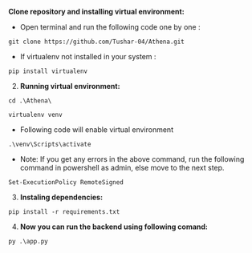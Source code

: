 **Clone repository and installing virtual environment:** 
- Open terminal and run the following code one by one :
```
git clone https://github.com/Tushar-04/Athena.git
```

- If virtualenv not installed in your system :

```
pip install virtualenv
```
2. **Running virtual environment:**

```
cd .\Athena\
```

```
virtualenv venv
```
- Following code will enable virtual environment
```
.\venv\Scripts\activate
```
- Note: If you get any errors in the above command, run the following command in powershell as admin, else move to the next step.
```
Set-ExecutionPolicy RemoteSigned
```

3. **Instaling dependencies:**

```
pip install -r requirements.txt
```

4. **Now you can run the backend using following comand:**

```
py .\app.py
```